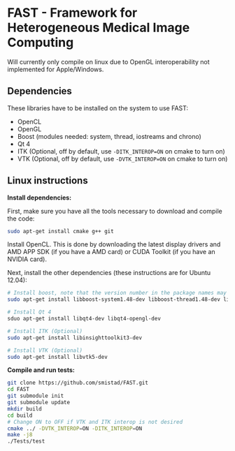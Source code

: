 FAST - Framework for Heterogeneous Medical Image Computing
==========================================================

Will currently only compile on linux due to OpenGL interoperability not implemented for Apple/Windows.

Dependencies
----------------------------------------------------------
These libraries have to be installed on the system to use FAST:

* OpenCL
* OpenGL
* Boost (modules needed: system, thread, iostreams and chrono)
* Qt 4
* ITK (Optional, off by default, use `-DITK_INTEROP=ON` on cmake to turn on)
* VTK (Optional, off by default, use `-DVTK_INTEROP=ON` on cmake to turn on)

Linux instructions
----------------------------------------------------------

**Install dependencies:**

First, make sure you have all the tools necessary to download and compile the code:
```bash
sudo apt-get install cmake g++ git
```

Install OpenCL. This is done by downloading the latest display drivers and AMD APP SDK (if you have a AMD card) or CUDA Toolkit (if you have an NVIDIA card).

Next, install the other dependencies (these instructions are for Ubuntu 12.04):
```bash
# Install boost, note that the version number in the package names may be different on your system
sudo apt-get install libboost-system1.48-dev libboost-thread1.48-dev libboost-iostreams1.48-dev libboost-chrono1.48-dev

# Install Qt 4
sduo apt-get install libqt4-dev libqt4-opengl-dev

# Install ITK (Optional)
sudo apt-get install libinsighttoolkit3-dev

# Install VTK (Optional)
sudo apt-get install libvtk5-dev
```

**Compile and run tests:**

```bash
git clone https://github.com/smistad/FAST.git
cd FAST
git submodule init
git submodule update
mkdir build
cd build
# Change ON to OFF if VTK and ITK interop is not desired
cmake ../ -DVTK_INTEROP=ON -DITK_INTEROP=ON 
make -j8
./Tests/test
```
